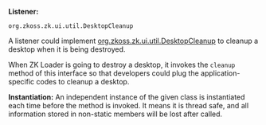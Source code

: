 **Listener:**

`org.zkoss.zk.ui.util.DesktopCleanup`

A listener could implement
[org.zkoss.zk.ui.util.DesktopCleanup](https://www.zkoss.org/javadoc/latest/zk/org/zkoss/zk/ui/util/DesktopCleanup.html)
to cleanup a desktop when it is being destroyed.

When ZK Loader is going to destroy a desktop, it invokes the `cleanup`
method of this interface so that developers could plug the
application-specific codes to cleanup a desktop.

**Instantiation:** An independent instance of the given class is
instantiated each time before the method is invoked. It means it is
thread safe, and all information stored in non-static members will be
lost after called.
